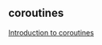 


## coroutines

[Introduction to coroutines](https://developer.android.com/codelabs/basic-android-kotlin-training-introduction-coroutines)


<!--stackedit_data:
eyJoaXN0b3J5IjpbMjQyMzE5OTM2XX0=
-->